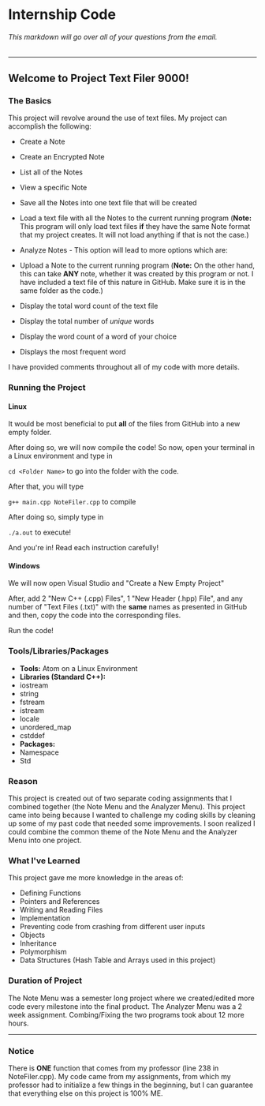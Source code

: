 # Internship Code

###### This markdown will go over all of your questions from the email.
---
## Welcome to Project __Text Filer 9000!__
### The Basics

This project will revolve around the use of text files. My project can accomplish the following:
- Create a Note
- Create an Encrypted Note
- List all of the Notes
- View a specific Note
- Save all the Notes into one text file that will be created
- Load a text file with all the Notes to the current running program (__Note:__ This program will only load text files __if__ they have the same Note format that my project creates. It will not load anything if that is not the case.)
- Analyze Notes - This option will lead to more options which are:
 - Upload a Note to the current running program (__Note:__ On the other hand, this can take __ANY__ note, whether it was created by this program or not. I have included a text file of this nature in GitHub. Make sure it is in the same folder as the code.)
 - Display the total word count of the text file
 - Display the total number of _unique_ words
 - Display the word count of a word of your choice

 - Displays the most frequent word


 I have provided comments throughout all of my code with more details.

### Running the Project
#### Linux

It would be most beneficial to put __all__ of the files from GitHub into a new empty folder.

After doing so, we will now compile the code! So now, open your terminal in a Linux environment and type in

`cd <Folder Name>` to go into the folder with the code.

After that, you will type

`g++ main.cpp NoteFiler.cpp` to compile

After doing so, simply type in

`./a.out` to execute!

And you're in! Read each instruction carefully!

#### Windows
We will now open Visual Studio and "Create a New Empty Project"

After, add 2 "New C++ (.cpp) Files", 1 "New Header (.hpp) File", and any number of "Text Files (.txt)" with the __same__ names as presented in GitHub and then, copy the code into the corresponding files.

Run the code!

### Tools/Libraries/Packages
- __Tools:__ Atom on a Linux Environment
- __Libraries (Standard C++):__
 - iostream
 - string
 - fstream
 - istream
 - locale
 - unordered_map
 - cstddef
- __Packages:__
 - Namespace
 - Std

### Reason
This project is created out of two separate coding assignments that I combined together (the Note Menu and the Analyzer Menu). This project came into being because I wanted to challenge my coding skills by cleaning up some of my past code that needed some improvements. I soon realized I could combine the common theme of the Note Menu and the Analyzer Menu into one project.

### What I've Learned
This project gave me more knowledge in the areas of:
 - Defining Functions
 - Pointers and References
 - Writing and Reading Files
 - Implementation
 - Preventing code from crashing from different user inputs
 - Objects
 - Inheritance
 - Polymorphism
 - Data Structures (Hash Table and Arrays used in this project)



### Duration of Project
The Note Menu was a semester long project where we created/edited more code every milestone into the final product. The Analyzer Menu was a 2 week assignment. Combing/Fixing the two programs took about 12 more hours.

---
### Notice
There is __ONE__ function that comes from my professor (line 238 in NoteFiler.cpp). My code came from my assignments, from which my professor had to initialize a few things in the beginning, but I can guarantee that everything else on this project is 100% ME.
